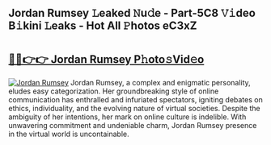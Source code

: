 ## Jordan Rumsey 𝙻eaked 𝙽u𝚍e - Part-5C8 𝚅𝚒deo B𝚒kini 𝙻eaks - Hot All 𝙿hotos eC3xZ

# <h2><a href="http://ld3l6mk.urlbe.top/?page=Jordan+Rumsey">🔗🔗👉👉 Jordan Rumsey P𝚑oto𝚜Vid𝚎o</a></h2>

[![Jordan Rumsey](https://i.imgur.com/eBuTRDB.gif)](http://ld3l6mk.urlbe.top/?page=Jordan+Rumsey)
Jordan Rumsey, a complex and enigmatic personality, eludes easy categorization. Her groundbreaking style of online communication has enthralled and infuriated spectators, igniting debates on ethics, individuality, and the evolving nature of virtual societies. Despite the ambiguity of her intentions, her mark on online culture is indelible. With unwavering commitment and undeniable charm, Jordan Rumsey presence in the virtual world is uncontainable.
